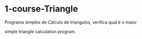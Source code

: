 # 1-course-Triangle

Programa simples de Cálculo de triangulos, verifica qual é o maior

simple triangle calculation program.
